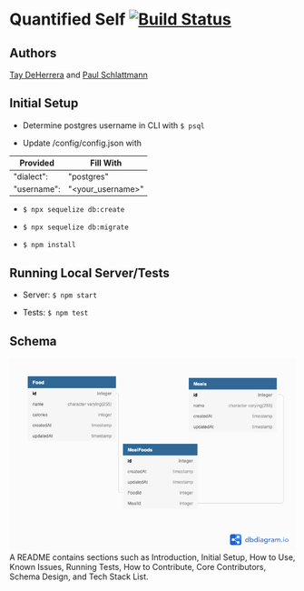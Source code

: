 # Quantified Self [![Build Status](https://travis-ci.org/tayjames/quantified_self.svg?branch=master)](https://travis-ci.org/tayjames/quantified_self)

## Authors
[Tay DeHerrera](https://github.com/tayjames) and [Paul Schlattmann](https://github.com/pschlatt)

## Initial Setup

- Determine postgres username in CLI with ```$ psql```

- Update /config/config.json with

|Provided      | Fill With    |
|------------- | -------------
|"dialect":    | "postgres"   |
|"username":   | "<your_username>"|



- ```$ npx sequelize db:create```

- ```$ npx sequelize db:migrate```

- ```$ npm install```

## Running Local Server/Tests

- Server: ```$ npm start```

- Tests: ```$ npm test```


## Schema
![Database Schema Diagram](Untitled.png)
A README contains sections such as Introduction, Initial Setup, How to Use, Known Issues, Running Tests, How to Contribute, Core Contributors, Schema Design, and Tech Stack List.
